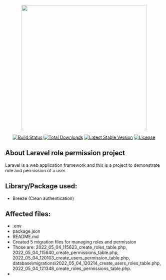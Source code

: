 <p align="center"><a href="https://laravel.com" target="_blank"><img src="https://raw.githubusercontent.com/laravel/art/master/logo-lockup/5%20SVG/2%20CMYK/1%20Full%20Color/laravel-logolockup-cmyk-red.svg" width="400"></a></p>

<p align="center">
<a href="https://travis-ci.org/laravel/framework"><img src="https://travis-ci.org/laravel/framework.svg" alt="Build Status"></a>
<a href="https://packagist.org/packages/laravel/framework"><img src="https://img.shields.io/packagist/dt/laravel/framework" alt="Total Downloads"></a>
<a href="https://packagist.org/packages/laravel/framework"><img src="https://img.shields.io/packagist/v/laravel/framework" alt="Latest Stable Version"></a>
<a href="https://packagist.org/packages/laravel/framework"><img src="https://img.shields.io/packagist/l/laravel/framework" alt="License"></a>
</p>

## About Laravel role permission project

Laravel is a web application framework and this is a project to demonstrate role and permission of a user.

## Library/Package used:

- Breeze (Clean authentication)

## Affected files:

- .env
- package.json
- README.md
- Created 5 migration files for managing roles and permission
- Those are: 2022_05_04_115623_create_roles_table.php, 2022_05_04_115640_create_permissions_table.php, 2022_05_04_120103_create_users_permission_table.php, database\migrations\2022_05_04_120214_create_users_roles_table.php, 2022_05_04_121348_create_roles_permissions_table.php.
- 